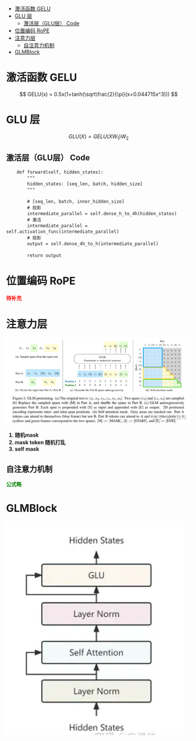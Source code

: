 - [激活函数 GELU](#激活函数-gelu)
- [GLU 层](#glu-层)
  - [激活层（GLU层） Code](#激活层glu层-code)
- [位置编码 RoPE](#位置编码-rope)
- [注意力层](#注意力层)
  - [自注意力机制](#自注意力机制)
- [GLMBlock](#glmblock)


# 激活函数 GELU
$$
GELU(x) = 0.5x(1+tanh(\sqrt\frac{2}{\pi}(x+0.044715x^3)))
$$

# GLU 层
$$
GLU(X)=GELU(XW_1)W_2
$$

## 激活层（GLU层） Code
```python3
    def forward(self, hidden_states):
        """
        hidden_states: [seq_len, batch, hidden_size]
        """
​
        # [seq_len, batch, inner_hidden_size]
        # 投影
        intermediate_parallel = self.dense_h_to_4h(hidden_states)
        # 激活
        intermediate_parallel = self.activation_func(intermediate_parallel)
        # 投影
        output = self.dense_4h_to_h(intermediate_parallel)
​
        return output
```

# 位置编码 RoPE
<font color='red'><b>待补充</font>

# 注意力层
![attn_layer](../Img/attn_layer.jpg)
1. 随机mask 
2. mask token 随机打乱
3. self mask

## 自注意力机制
<font color='green'><b>公式略</font>

# GLMBlock
![attn_layer](../Img/GLM-BLock.png)